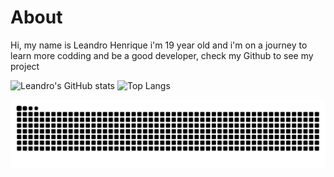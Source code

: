 # About

Hi, my name is Leandro Henrique i'm 19 year old and i'm on a journey to learn more codding and be a good developer, 
check my Github to see my project 

![Leandro's GitHub stats](https://github-readme-stats.vercel.app/api?username=Ply3r&theme=dracula&show_icons=true)   ![Top Langs](https://github-readme-stats.vercel.app/api/top-langs/?username=Ply3r&layout=compact&theme=dracula)

![github contribution grid snake animation](https://raw.githubusercontent.com/ply3r/ply3r/output/github-contribution-grid-snake.svg)
